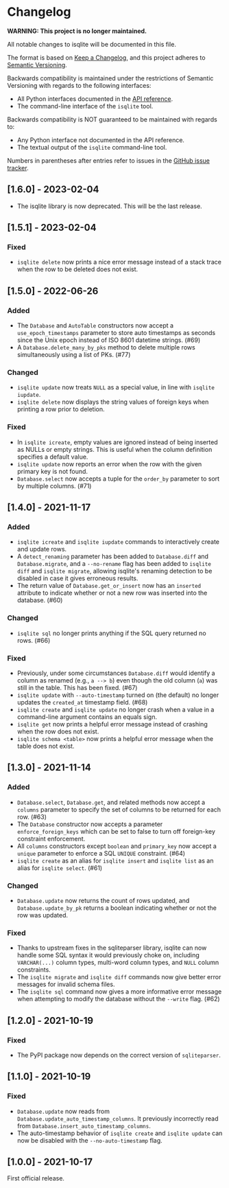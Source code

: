 # Changelog
**WARNING: This project is no longer maintained.**

All notable changes to isqlite will be documented in this file.

The format is based on [Keep a Changelog](https://keepachangelog.com/en/1.0.0/), and this project adheres to [Semantic Versioning](https://semver.org/spec/v2.0.0.html).

Backwards compatibility is maintained under the restrictions of Semantic Versioning with regards to the following interfaces:

- All Python interfaces documented in the [API reference](https://isqlite.readthedocs.io/en/stable/api.html).
- The command-line interface of the `isqlite` tool.

Backwards compatibility is NOT guaranteed to be maintained with regards to:

- Any Python interface not documented in the API reference.
- The textual output of the `isqlite` command-line tool.

Numbers in parentheses after entries refer to issues in the [GitHub issue tracker](https://github.com/iafisher/isqlite/issues).


## [1.6.0] - 2023-02-04
- The isqlite library is now deprecated. This will be the last release.


## [1.5.1] - 2023-02-04
### Fixed
- `isqlite delete` now prints a nice error message instead of a stack trace when the row to be deleted does not exist.


## [1.5.0] - 2022-06-26
### Added
- The `Database` and `AutoTable` constructors now accept a `use_epoch_timestamps` parameter to store auto timestamps as seconds since the Unix epoch instead of ISO 8601 datetime strings. (#69)
- A `Database.delete_many_by_pks` method to delete multiple rows simultaneously using a list of PKs. (#77)

### Changed
- `isqlite update` now treats `NULL` as a special value, in line with `isqlite iupdate`.
- `isqlite delete` now displays the string values of foreign keys when printing a row prior to deletion.

### Fixed
- In `isqlite icreate`, empty values are ignored instead of being inserted as NULLs or empty strings. This is useful when the column definition specifies a default value.
- `isqlite update` now reports an error when the row with the given primary key is not found.
- `Database.select` now accepts a tuple for the `order_by` parameter to sort by multiple columns. (#71)


## [1.4.0] - 2021-11-17
### Added
- `isqlite icreate` and `isqlite iupdate` commands to interactively create and update rows.
- A `detect_renaming` parameter has been added to `Database.diff` and `Database.migrate`, and a `--no-rename` flag has been added to `isqlite diff` and `isqlite migrate`, allowing isqlite's renaming detection to be disabled in case it gives erroneous results.
- The return value of `Database.get_or_insert` now has an `inserted` attribute to indicate whether or not a new row was inserted into the database. (#60)

### Changed
- `isqlite sql` no longer prints anything if the SQL query returned no rows. (#66)

### Fixed
- Previously, under some circumstances `Database.diff` would identify a column as renamed (e.g., `a --> b`) even though the old column (`a`) was still in the table. This has been fixed. (#67)
- `isqlite update` with `--auto-timestamp` turned on (the default) no longer updates the `created_at` timestamp field. (#68)
- `isqlite create` and `isqlite update` no longer crash when a value in a command-line argument contains an equals sign.
- `isqlite get` now prints a helpful error message instead of crashing when the row does not exist.
- `isqlite schema <table>` now prints a helpful error message when the table does not exist.


## [1.3.0] - 2021-11-14
### Added
- `Database.select`, `Database.get`, and related methods now accept a `columns` parameter to specify the set of columns to be returned for each row. (#63)
- The `Database` constructor now accepts a parameter `enforce_foreign_keys` which can be set to false to turn off foreign-key constraint enforcement.
- All `columns` constructors except `boolean` and `primary_key` now accept a `unique` parameter to enforce a SQL `UNIQUE` constraint. (#64)
- `isqlite create` as an alias for `isqlite insert` and `isqlite list` as an alias for `isqlite select`. (#61)

### Changed
- `Database.update` now returns the count of rows updated, and `Database.update_by_pk` returns a boolean indicating whether or not the row was updated.

### Fixed
- Thanks to upstream fixes in the sqliteparser library, isqlite can now handle some SQL syntax it would previously choke on, including `VARCHAR(...)` column types, multi-word column types, and `NULL` column constraints.
- The `isqlite migrate` and `isqlite diff` commands now give better error messages for invalid schema files.
- The `isqlite sql` command now gives a more informative error message when attempting to modify the database without the `--write` flag. (#62)


## [1.2.0] - 2021-10-19
### Fixed
- The PyPI package now depends on the correct version of `sqliteparser`.


## [1.1.0] - 2021-10-19
### Fixed
- `Database.update` now reads from `Database.update_auto_timestamp_columns`. It previously incorrectly read from `Database.insert_auto_timestamp_columns`.
- The auto-timestamp behavior of `isqlite create` and `isqlite update` can now be disabled with the `--no-auto-timestamp` flag.


## [1.0.0] - 2021-10-17
First official release.
